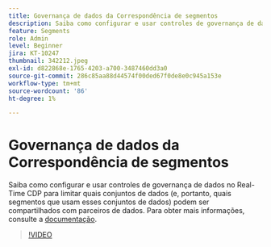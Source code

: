 ```yaml
---
title: Governança de dados da Correspondência de segmentos
description: Saiba como configurar e usar controles de governança de dados no Real-Time CDP para limitar quais conjuntos de dados (e, portanto, quais segmentos que usam esses conjuntos de dados... (as descrições devem ter entre 60 e 160 caracteres)
feature: Segments
role: Admin
level: Beginner
jira: KT-10247
thumbnail: 342212.jpeg
exl-id: d822868e-1765-4203-a700-3487460dd3a0
source-git-commit: 286c85aa88d44574f00ded67f0de8e0c945a153e
workflow-type: tm+mt
source-wordcount: '86'
ht-degree: 1%

---
```


# Governança de dados da Correspondência de segmentos

Saiba como configurar e usar controles de governança de dados no Real-Time CDP para limitar quais conjuntos de dados (e, portanto, quais segmentos que usam esses conjuntos de dados) podem ser compartilhados com parceiros de dados. Para obter mais informações, consulte a [documentação](https://experienceleague.adobe.com/docs/experience-platform/segmentation/ui/segment-match/overview.html?lang=pt-BR).

>[!VIDEO](https://video.tv.adobe.com/v/342212/?learn=on&enablevpops)
